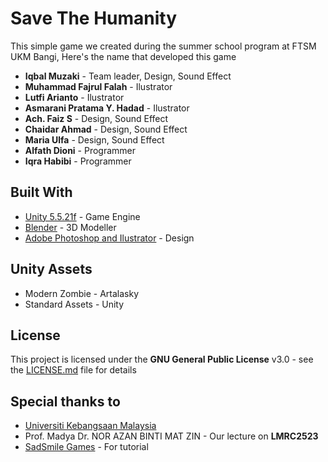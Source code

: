# Save The Humanity
This simple game we created during the summer school program at FTSM UKM Bangi, Here's the name that developed this game

* **Iqbal Muzaki** - Team leader, Design, Sound Effect
* **Muhammad Fajrul Falah** - Ilustrator
* **Lutfi Arianto** - Ilustrator
* **Asmarani Pratama Y. Hadad** - Ilustrator
* **Ach. Faiz S** - Design, Sound Effect
* **Chaidar Ahmad** - Design, Sound Effect
* **Maria Ulfa** - Design, Sound Effect
* **Alfath Dioni** - Programmer
* **Iqra Habibi** - Programmer

## Built With
* [Unity 5.5.21f](https://unity3d.com/) - Game Engine
* [Blender](https://www.blender.org/) - 3D Modeller
* [Adobe Photoshop and Ilustrator](http://www.adobe.com) - Design

## Unity Assets
* Modern Zombie - Artalasky
* Standard Assets - Unity 

## License
This project is licensed under the **GNU General Public License** v3.0 - see the [LICENSE.md](https://github.com/Fathalfath30/Save-The-Humanity/blob/master/LICENSE) file for details

## Special thanks to
* [Universiti Kebangsaan Malaysia](http://www.ukm.my/portal/)
* Prof. Madya Dr. NOR AZAN BINTI MAT ZIN - Our lecture on **LMRC2523**
* [SadSmile Games](https://www.youtube.com/channel/UCU9oBhCHSC8xWQ4_tSkR1fQ) - For tutorial
